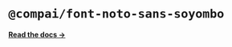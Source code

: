 # `@compai/font-noto-sans-soyombo`

[**Read the docs &rarr;**](https://components.ai/docs/typefaces/noto-sans-soyombo)
